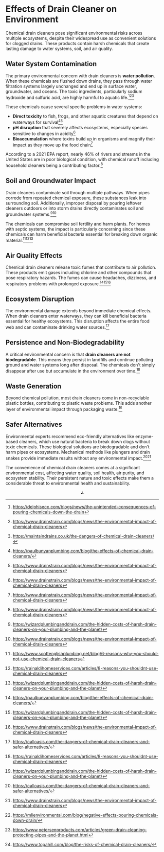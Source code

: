 # Effects of Drain Cleaner on Environment

Chemical drain cleaners pose significant environmental risks across multiple ecosystems, despite their widespread use as convenient solutions for clogged drains. These products contain harsh chemicals that create lasting damage to water systems, soil, and air quality.

## Water System Contamination

The primary environmental concern with drain cleaners is **water pollution**. When these chemicals are flushed down drains, they pass through water filtration systems largely unchanged and end up in surface water, groundwater, and oceans. The toxic ingredients, particularly sodium hydroxide and sulfuric acid, are highly harmful to aquatic life.[^1][^2][^3]

These chemicals cause several specific problems in water systems:

- **Direct toxicity** to fish, frogs, and other aquatic creatures that depend on waterways for survival[^4][^2]
- **pH disruption** that severely affects ecosystems, especially species sensitive to changes in acidity[^2]
- **Bioaccumulation** where toxins build up in organisms and magnify their impact as they move up the food chain[^2]

According to a 2021 EPA report, nearly 46% of rivers and streams in the United States are in poor biological condition, with chemical runoff including household cleaners being a contributing factor.[^2]

## Soil and Groundwater Impact

Drain cleaners contaminate soil through multiple pathways. When pipes corrode from repeated chemical exposure, these substances leak into surrounding soil. Additionally, improper disposal by pouring leftover cleaners outdoors or into storm drains directly contaminates soil and groundwater systems.[^5][^2]

The chemicals can compromise soil fertility and harm plants. For homes with septic systems, the impact is particularly concerning since these chemicals can harm beneficial bacteria essential for breaking down organic material.[^6][^7][^5]

## Air Quality Effects

Chemical drain cleaners release toxic fumes that contribute to air pollution. These products emit gases including chlorine and other compounds that pose respiratory hazards. The fumes can cause headaches, dizziness, and respiratory problems with prolonged exposure.[^4][^5][^2]

## Ecosystem Disruption

The environmental damage extends beyond immediate chemical effects. When drain cleaners enter waterways, they can kill beneficial bacteria essential for healthy ecosystems. This disruption affects the entire food web and can contaminate drinking water sources.[^8]

## Persistence and Non-Biodegradability

A critical environmental concern is that **drain cleaners are not biodegradable**. This means they persist in landfills and continue polluting ground and water systems long after disposal. The chemicals don't simply disappear after use but accumulate in the environment over time.[^7]

## Waste Generation

Beyond chemical pollution, most drain cleaners come in non-recyclable plastic bottles, contributing to plastic waste problems. This adds another layer of environmental impact through packaging waste.[^5]

## Safer Alternatives

Environmental experts recommend eco-friendly alternatives like enzyme-based cleaners, which use natural bacteria to break down clogs without toxic chemicals. These biological solutions are biodegradable and don't harm pipes or ecosystems. Mechanical methods like plungers and drain snakes provide immediate results without any environmental impact.[^8][^2]

The convenience of chemical drain cleaners comes at a significant environmental cost, affecting water quality, soil health, air purity, and ecosystem stability. Their persistent nature and toxic effects make them a considerable threat to environmental health and sustainability.
<span style="display:none">[^10][^11][^9]</span>

<div style="text-align: center">⁂</div>

[^1]: https://delphiseco.com/blogs/news/the-unintended-consequences-of-pouring-chemicals-down-the-drain

[^2]: https://www.drainstrain.com/blogs/news/the-environmental-impact-of-chemical-drain-cleaners

[^3]: https://maintaindrains.co.uk/the-dangers-of-chemical-drain-cleaners/

[^4]: https://paulbunyanplumbing.com/blog/the-effects-of-chemical-drain-cleaners/

[^5]: https://wizardplumbinganddrain.com/the-hidden-costs-of-harsh-drain-cleaners-on-your-plumbing-and-the-planet/

[^6]: https://www.scottenglishplumbing.net/blog/6-reasons-why-you-should-not-use-chemical-drain-cleaners

[^7]: https://rainaldihomeservices.com/articles/8-reasons-you-shouldnt-use-chemical-drain-cleaners

[^8]: https://calloasis.com/the-dangers-of-chemical-drain-cleaners-and-safer-alternatives/

[^9]: https://www.topahill.com/blog/the-risks-of-chemical-drain-cleaners/

[^10]: https://mlienvironmental.com/blog/negative-effects-pouring-chemicals-down-drain/

[^11]: https://www.petersenproducts.com/articles/green-drain-cleaning-protecting-pipes-and-the-planet.html


